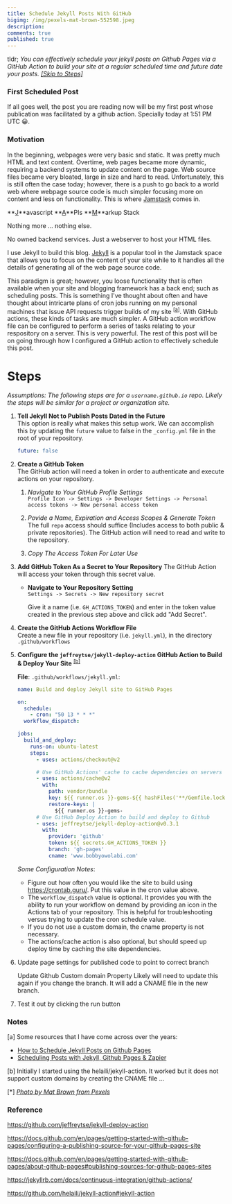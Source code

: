 ```yaml
---
title: Schedule Jekyll Posts With GitHub
bigimg: /img/pexels-mat-brown-552598.jpeg
description: 
comments: true
published: true
---
```


tldr; *You can effectively schedule your jekyll posts on Github Pages via a GitHub Action to build your site at a regular scheduled time and future date your posts.  [[Skip to Steps]](#steps)*

### First Scheduled Post
If all goes well, the post you are reading now will be my first post whose publication was facilitated by a github action. Specially today at 1:51 PM UTC 😀.

### Motivation
In the beginning, webpages were very basic snd static.  It was pretty much HTML and text content.  Overtime, web pages became more dynamic, requiring a backend systems to update content on the page.  Web source files became very bloated, large in size and hard to read.  Unfortunately, this is still often the case today; however, there is a push to go back to a world web where webpage source code is much simpler focusing more on content and less on functionality.  This is where [Jamstack][jamstack] comes in.

**<u>J</u>**avascript **<u>A</u>**PIs **<u>M</u>**arkup Stack

Nothing more ... nothing else.

No owned backend services.  Just a webserver to host your HTML files. 

I use Jekyll to build this blog.  [Jekyll][jekyll-jamstack] is a popular tool in the Jamstack space that allows you to focus on the content of your site while to it handles all the details of generating all of the web page source code. 

This paradigm is great; however, you loose functionality that is often available when your site and blogging framework has a back end; such as scheduling posts.  This is something I've thought about often and have thought about intricarte plans of cron jobs running on my personal machines that issue API requests trigger builds of my site <sup>[[a]](#jekyll-scheduling-research)</sup>.  With GitHub actions, these kinds of tasks are much simpler.  A GitHub action workflow file can be configured to perform a series of tasks relating to your respository on a server.  This is very powerful.  The rest of this post will be on going through how I configured a GitHub action to effectively schedule this post.

# Steps 
*Assumptions: The following steps are for a `username.github.io` repo.  Likely the steps will be similar for a project or organization site.*

1. **Tell Jekyll Not to Publish Posts Dated in the Future** <br/>
This option is really what makes this setup work.  We can accomplish this by updating the `future` value to false in the `_config.yml` file in the root of your repository.

    ```yaml
    future: false
    ```

1. **Create a GitHub Token** <br/>
The GitHub action will need a token in order to authenticate and execute actions on your repository.

    1. *Navigate to Your GitHub Profile Settings* <br/>
    `Profile Icon -> Settings -> Developer Settings -> Personal access tokens -> New personal access token`

    1. *Povide a Name, Expiration and Access Scopes & Generate Token* <br/>
    The full `repo` access should suffice (Includes access to both public & private repositories).  The GitHub action will need to read and write to the repository.

    1. *Copy The Access Token For Later Use*
  
1. **Add GitHub Token As a Secret to Your Repository**
The GitHub Action will access your token through this secret value.

    * **Navigate to Your Repository Setting** <br/>
    `Settings -> Secrets -> New repository secret` 

        Give it a name (i.e. `GH_ACTIONS_TOKEN`) and enter in the token value created in the previous step above and click add "Add Secret".

1. **Create the GitHub Actions Workflow File** <br/>
Create a new file in your repository (i.e. `jekyll.yml`), in the directory `.github/workflows` 

1. **Configure the `jeffreytse/jekyll-deploy-action` GitHub Action to Build & Deploy Your Site** <sup>[[b]](#jekyll-github-action-options)</sup> <br/>
    
    **File**: `.github/workflows/jekyll.yml`:
    <!--- Add an image of the source with a download link -->
    ```yaml
    name: Build and deploy Jekyll site to GitHub Pages

    on:
      schedule:
        - cron: "50 13 * * *"
      workflow_dispatch:

    jobs:
      build_and_deploy:
        runs-on: ubuntu-latest
        steps:
          - uses: actions/checkout@v2

          # Use GitHub Actions' cache to cache dependencies on servers
          - uses: actions/cache@v2
            with:
              path: vendor/bundle
              key: ${{ runner.os }}-gems-${{ hashFiles('**/Gemfile.lock') }}
              restore-keys: |
                ${{ runner.os }}-gems-
          # Use GitHub Deploy Action to build and deploy to Github
          - uses: jeffreytse/jekyll-deploy-action@v0.3.1
            with:
              provider: 'github'
              token: ${{ secrets.GH_ACTIONS_TOKEN }} 
              branch: 'gh-pages'
              cname: 'www.bobbyowolabi.com'
    ```

    *Some Configuration Notes*:
    * Figure out how often you would like the site to build using https://crontab.guru/.  Put this value in the cron value above.
    * The `workflow_dispatch` value is optional.  It provides you with the ability to run your workflow on demand by providing an icon in the Actions tab of your repository.  This is helpful for troubleshooting versus trying to update the cron schedule value.
    * If you do not use a custom domain, the cname property is not necessary.
    * The actions/cache action is also optional, but should speed up deploy time by caching the site dependencies.


1. Update page settings for published code to point to correct branch

    Update Github Custom domain Property 
    Likely will need to update this again if you change the branch.  It will add a CNAME file in the new branch.


1. Test it out by clicking the run button



### Notes

[<a name="jekyll-scheduling-research">a</a>] Some resources that I have come across over the years:
* [How to Schedule Jekyll Posts on Github Pages](https://alxmjo.com/2017/05/30/how-to-schedule-posts-with-jekyll/)
* [Scheduling Posts with Jekyll, Github Pages & Zapier](http://www.petecorey.com/blog/2014/12/29/scheduling-posts-with-jekyll-github-pages-and-zapier)

[<a name="jekyll-github-action-options">b</a>] Initially I started using the helaili/jekyll-action.  It worked but it does not support custom domains by creating the CNAME file ... <To finish>


[<a name="series-photo">\*</a>] [*Photo by Mat Brown from Pexels*][post-photo]

### Reference
https://github.com/jeffreytse/jekyll-deploy-action

https://docs.github.com/en/pages/getting-started-with-github-pages/configuring-a-publishing-source-for-your-github-pages-site

https://docs.github.com/en/pages/getting-started-with-github-pages/about-github-pages#publishing-sources-for-github-pages-sites

https://jekyllrb.com/docs/continuous-integration/github-actions/

https://github.com/helaili/jekyll-action#jekyll-action


[jamstack]: https://jamstack.org/what-is-jamstack/
[jekyll-jamstack]: https://jamstack.org/generators/jekyll/
[post-photo]: https://www.pexels.com/photo/round-silver-colored-chronograph-watch-552598/
